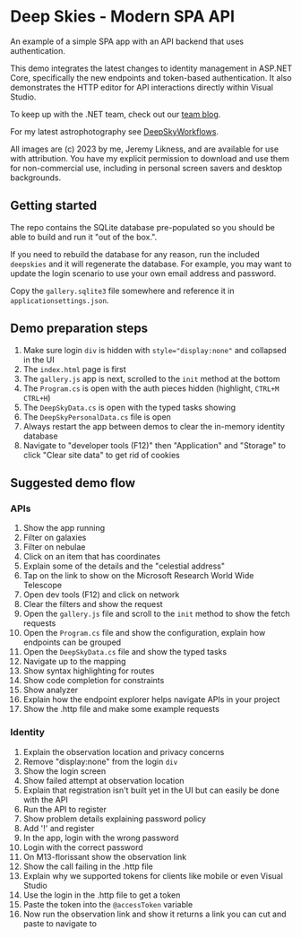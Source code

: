 # Deep Skies - Modern SPA API

An example of a simple SPA app with an API backend that uses authentication.

This demo integrates the latest changes to identity management in ASP.NET Core, specifically the new endpoints and token-based authentication. It also
demonstrates the HTTP editor for API interactions directly within Visual Studio.

To keep up with the .NET team, check out our [team blog](https://devblogs.microsoft.com/dotnet/).

For my latest astrophotography see [DeepSkyWorkflows](https://deepskyworkflows.com/gallery).

All images are (c) 2023 by me, Jeremy Likness, and are available for use with attribution. You have my explicit permission to download and use them for non-commercial use, including in personal screen savers and desktop backgrounds.

## Getting started

The repo contains the SQLite database pre-populated so you should be able to build and run it "out of the box.". 

If you need to rebuild the database for any reason, run the included `deepskies` and it will regenerate the database. For example, you may want to update 
the login scenario to use your own email address and password.

Copy the `gallery.sqlite3` file somewhere and reference it in `applicationsettings.json`.

## Demo preparation steps

1. Make sure login `div` is hidden with `style="display:none"` and collapsed in the UI
1. The `index.html` page is first
1. The `gallery.js` app is next, scrolled to the `init` method at the bottom
1. The `Program.cs` is open with the auth pieces hidden (highlight, `CTRL+M CTRL+H`)
1. The `DeepSkyData.cs` is open with the typed tasks showing
1. The `DeepSkyPersonalData.cs` file is open 
1. Always restart the app between demos to clear the in-memory identity database
1. Navigate to "developer tools (F12)" then "Application" and "Storage" to click "Clear site data" to get rid of cookies

## Suggested demo flow

### APIs 

1. Show the app running
1. Filter on galaxies
1. Filter on nebulae
1. Click on an item that has coordinates
1. Explain some of the details and the "celestial address" 			
1. Tap on the link to show on the Microsoft Research World Wide Telescope
1. Open dev tools (F12) and click on network
1. Clear the filters and show the request
1. Open the `gallery.js` file and scroll to the `init` method to show the fetch requests
1. Open the `Program.cs` file and show the configuration, explain how endpoints can be grouped
1. Open the `DeepSkyData.cs` file and show the typed tasks
1. Navigate up to the mapping
1. Show syntax highlighting for routes
1. Show code completion for constraints
1. Show analyzer
1. Explain how the endpoint explorer helps navigate APIs in your project
1. Show the .http file and make some example requests

### Identity

1. Explain the observation location and privacy concerns
1. Remove "display:none" from the login `div`
1. Show the login screen	
1. Show failed attempt at observation location
1. Explain that registration isn't built yet in the UI but can easily be done with the API
1. Run the API to register 
1. Show problem details explaining password policy
1. Add '!' and register
1. In the app, login with the wrong password
1. Login with the correct password	
1. On M13-florissant show the observation link 
1. Show the call failing in the .http file
1. Explain why we supported tokens for clients like mobile or even Visual Studio
1. Use the login in the .http file to get a token		
1. Paste the token into the `@accessToken` variable	
1. Now run the observation link and show it returns a link you can cut and paste to navigate to


